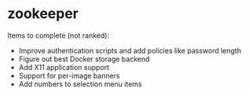 zookeeper
=========

Items to complete (not ranked):

* Improve authentication scripts and add policies like password length
* Figure out best Docker storage backend
* Add X11 application support
* Support for per-image banners
* Add numbers to selection menu items
